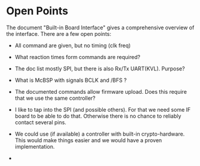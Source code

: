 # Open Points
The document "Built-in Board Interface" gives a comprehensive overview of the interface.
There are a few open points:

  * All command are  given, but no timing (clk freq)
  * What reaction times form commands are required?
  * The doc list mostly SPI, but there is also Rx/Tx UART(KVL). Purpose?
  * What is McBSP with signals BCLK and /BFS ?
  * The documented commands allow firmware upload. Does this require  that we use the same controller?

  * I like to tap into the SPI (and possible others). For that we need some IF board to be able to do that. Otherwise there is no chance to reliably contact several pins.
  * We could use (if available) a controller with built-in crypto-hardware. This would make things easier and we would have a proven implementation.
  * 


